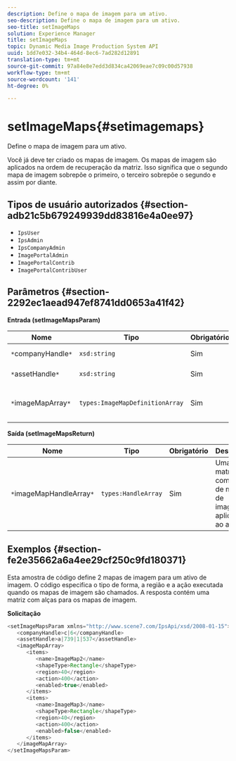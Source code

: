 ```yaml
---
description: Define o mapa de imagem para um ativo.
seo-description: Define o mapa de imagem para um ativo.
seo-title: setImageMaps
solution: Experience Manager
title: setImageMaps
topic: Dynamic Media Image Production System API
uuid: 1dd7e032-34b4-464d-8ec6-7ad282d12891
translation-type: tm+mt
source-git-commit: 97a84e8e7edd3d834ca42069eae7c09c00d57938
workflow-type: tm+mt
source-wordcount: '141'
ht-degree: 0%

---
```



# setImageMaps{#setimagemaps}

Define o mapa de imagem para um ativo.

Você já deve ter criado os mapas de imagem. Os mapas de imagem são aplicados na ordem de recuperação da matriz. Isso significa que o segundo mapa de imagem sobrepõe o primeiro, o terceiro sobrepõe o segundo e assim por diante.

## Tipos de usuário autorizados {#section-adb21c5b679249939dd83816e4a0ee97}

* `IpsUser`
* `IpsAdmin`
* `IpsCompanyAdmin`
* `ImagePortalAdmin`
* `ImagePortalContrib`
* `ImagePortalContribUser`

## Parâmetros {#section-2292ec1aead947ef8741dd0653a41f42}

**Entrada (setImageMapsParam)**

| Nome | Tipo | Obrigatório | Descrição |
|---|---|---|---|
| `*`companyHandle`*` | `xsd:string` | Sim | Alça da empresa. |
| `*`assetHandle`*` | `xsd:string` | Sim | Identificador de ativos. |
| `*`imageMapArray`*` | `types:ImageMapDefinitionArray` | Sim | Matriz de mapas de imagem predefinidos. |

**Saída (setImageMapsReturn)**

| Nome | Tipo | Obrigatório | Descrição |
|---|---|---|---|
| `*`imageMapHandleArray`*` | `types:HandleArray` | Sim | Uma matriz com alças de mapa de imagem aplicadas ao ativo. |

## Exemplos {#section-fe2e35662a6a4ee29cf250c9fd180371}

Esta amostra de código define 2 mapas de imagem para um ativo de imagem. O código especifica o tipo de forma, a região e a ação executada quando os mapas de imagem são chamados. A resposta contém uma matriz com alças para os mapas de imagem.

**Solicitação**

```java
<setImageMapsParam xmlns="http://www.scene7.com/IpsApi/xsd/2008-01-15">
   <companyHandle>c|6</companyHandle>
   <assetHandle>a|739|1|537</assetHandle>
   <imageMapArray>
      <items>
         <name>ImageMap2</name>
         <shapeType>Rectangle</shapeType>
         <region>40</region>
         <action>400</action>
         <enabled>true</enabled>
      </items>
      <items>
         <name>ImageMap3</name>
         <shapeType>Rectangle</shapeType>
         <region>40</region>
         <action>400</action>
         <enabled>false</enabled>
      </items>
   </imageMapArray>
</setImageMapsParam>
```

